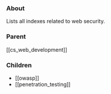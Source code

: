 ### About
Lists all indexes related to web security.

### Parent
[[cs_web_development]]

### Children
- [[owasp]]
- [[penetration_testing]]
